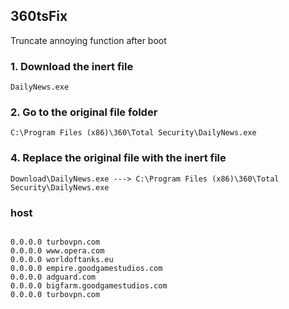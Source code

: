 ## 360tsFix
Truncate annoying function after boot

### 1. Download the inert file
```
DailyNews.exe
```
### 2. Go to the original file folder
```
C:\Program Files (x86)\360\Total Security\DailyNews.exe
```
### 4. Replace the original file with the inert file
```
Download\DailyNews.exe ---> C:\Program Files (x86)\360\Total Security\DailyNews.exe

```

### host
```

0.0.0.0 turbovpn.com
0.0.0.0 www.opera.com
0.0.0.0 worldoftanks.eu
0.0.0.0 empire.goodgamestudios.com
0.0.0.0 adguard.com
0.0.0.0 bigfarm.goodgamestudios.com
0.0.0.0 turbovpn.com
```
